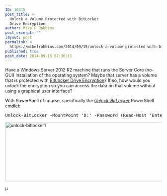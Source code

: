 ```yaml
---
ID: 10415
post_title: >
  Unlock a Volume Protected with BitLocker
  Drive Encryption
author: Mike F Robbins
post_excerpt: ""
layout: post
permalink: >
  https://mikefrobbins.com/2014/09/15/unlock-a-volume-protected-with-bitlocker-drive-encryption/
published: true
post_date: 2014-09-15 07:30:11
---
```

Have a Windows Server 2012 R2 machine that runs the Server Core (no-GUI) installation of the operating system? Maybe that server has a volume that is protected with <a href="http://en.wikipedia.org/wiki/BitLocker" target="_blank">BitLocker Drive Encryption</a>? If so, how would you unlock the encryption so you can access the data on that volume without using a graphical user interface?

With PowerShell of course, specifically the <a href="http://technet.microsoft.com/en-us/library/jj649833.aspx" target="_blank"><em>Unlock-BitLocker</em></a> PowerShell cmdlet:
<pre class="lang:ps decode:true">Unlock-BitLocker -MountPoint 'D:' -Password (Read-Host 'Enter Password' -AsSecureString)</pre>
<a href="http://mikefrobbins.com/wp-content/uploads/2014/09/unlock-bitlocker1.png"><img class="alignnone size-full wp-image-10416" src="http://mikefrobbins.com/wp-content/uploads/2014/09/unlock-bitlocker1.png" alt="unlock-bitlocker1" width="875" height="191" /></a>

µ